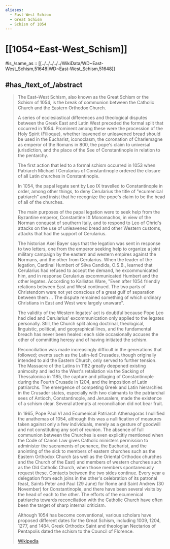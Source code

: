 ```yaml
---
aliases:
  - East–West Schism
  - Great Schism 
  - Schism of 1054
---
```


# [[1054~East-West_Schism]] 

#is_/same_as :: [[../../../../../WikiData/WD~East-West_Schism,51648|WD~East-West_Schism,51648]] 

## #has_/text_of_/abstract 

> The East–West Schism, also known as the Great Schism or the Schism of 1054, 
> is the break of communion between the Catholic Church and the Eastern Orthodox Church. 
> 
> A series of ecclesiastical differences and theological disputes between the Greek East and Latin West 
> preceded the formal split that occurred in 1054. 
> Prominent among these were the procession of the Holy Spirit (Filioque), 
> whether leavened or unleavened bread should be used in the Eucharist, iconoclasm, 
> the coronation of Charlemagne as emperor of the Romans in 800, the pope's claim to universal jurisdiction, 
> and the place of the See of Constantinople in relation to the pentarchy.
>
> The first action that led to a formal schism occurred in 1053 
> when Patriarch Michael I Cerularius of Constantinople 
> ordered the closure of all Latin churches in Constantinople. 
> 
> In 1054, the papal legate sent by Leo IX travelled to Constantinople in order, among other things, 
> to deny Cerularius the title of "ecumenical patriarch" 
> and insist that he recognize the pope's claim to be the head of all of the churches. 
> 
> The main purposes of the papal legation were to seek help from the Byzantine emperor, 
> Constantine IX Monomachos, in view of the Norman conquest of southern Italy, 
> and to respond to Leo of Ohrid's attacks on the use of unleavened bread and other Western customs, 
> attacks that had the support of Cerularius. 
> 
> The historian Axel Bayer says that the legation was sent in response to two letters, 
> one from the emperor seeking help to organize 
> a joint military campaign by the eastern and western empires against the Normans, 
> and the other from Cerularius. 
> When the leader of the legation, Cardinal Humbert of Silva Candida, O.S.B., learned 
> that Cerularius had refused to accept the demand, he excommunicated him, 
> and in response Cerularius excommunicated Humbert and the other legates. 
> According to Kallistos Ware, "Even after 1054 friendly relations between East and West continued. 
> The two parts of Christendom were not yet conscious of a great gulf of separation between them ... 
> The dispute remained something of which ordinary Christians in East and West were largely unaware".
>
> The validity of the Western legates' act is doubtful because Pope Leo had died 
> and Cerularius' excommunication only applied to the legates personally. 
> Still, the Church split along doctrinal, theological, linguistic, political, and geographical lines, 
> and the fundamental breach has never been healed: 
> each side occasionally accuses the other of committing heresy and of having initiated the schism. 
> 
> Reconciliation was made increasingly difficult in the generations that followed; events such as the Latin-led Crusades, though originally intended to aid the Eastern Church, only served to further tension. The Massacre of the Latins in 1182 greatly deepened existing animosity and led to the West's retaliation via the Sacking of Thessalonica in 1185, the capture and pillaging of Constantinople during the Fourth Crusade in 1204, and the imposition of Latin patriarchs. The emergence of competing Greek and Latin hierarchies in the Crusader states, especially with two claimants to the patriarchal sees of Antioch, Constantinople, and Jerusalem, made the existence of a schism clear. Several attempts at reconciliation did not bear fruit.
>
> In 1965, Pope Paul VI and Ecumenical Patriarch Athenagoras I nullified the anathemas of 1054, although this was a nullification of measures taken against only a few individuals, merely as a gesture of goodwill and not constituting any sort of reunion. The absence of full communion between the Churches is even explicitly mentioned when the Code of Canon Law gives Catholic ministers permission to administer the sacraments of penance, the Eucharist, and the anointing of the sick to members of eastern churches such as the Eastern Orthodox Church (as well as the Oriental Orthodox churches and the Church of the East) and members of western churches such as the Old Catholic Church, when those members spontaneously request these. Contacts between the two sides continue. Every year a delegation from each joins in the other's celebration of its patronal feast, Saints Peter and Paul (29 June) for Rome and Saint Andrew (30 November) for Constantinople, and there have been several visits by the head of each to the other. The efforts of the ecumenical patriarchs towards reconciliation with the Catholic Church have often been the target of sharp internal criticism.
>
> Although 1054 has become conventional, various scholars have proposed different dates for the Great Schism, including 1009, 1204, 1277, and 1484. Greek Orthodox Saint and theologian Nectarios of Pentapolis dated the schism to the Council of Florence.
>
> [Wikipedia](https://en.wikipedia.org/wiki/East%E2%80%93West%20Schism) 

